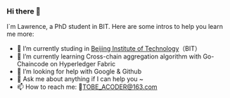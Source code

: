 ### Hi there 👋

I`m Lawrence, a PhD student in BIT. Here are some intros to help you learn me more:

- 🔭 I’m currently studing in [Beijing Institute of Technology](https://www.bit.edu.cn/)（BIT）
- 🌱 I’m currently learning Cross-chain aggregation algorithm with Go-Chaincode on Hyperledger Fabric
- 🤔 I’m looking for help with Google & Github
- 💬 Ask me about anything if I can help you ~  
- 📫 How to reach me: 📮TOBE_ACODER@163.com


